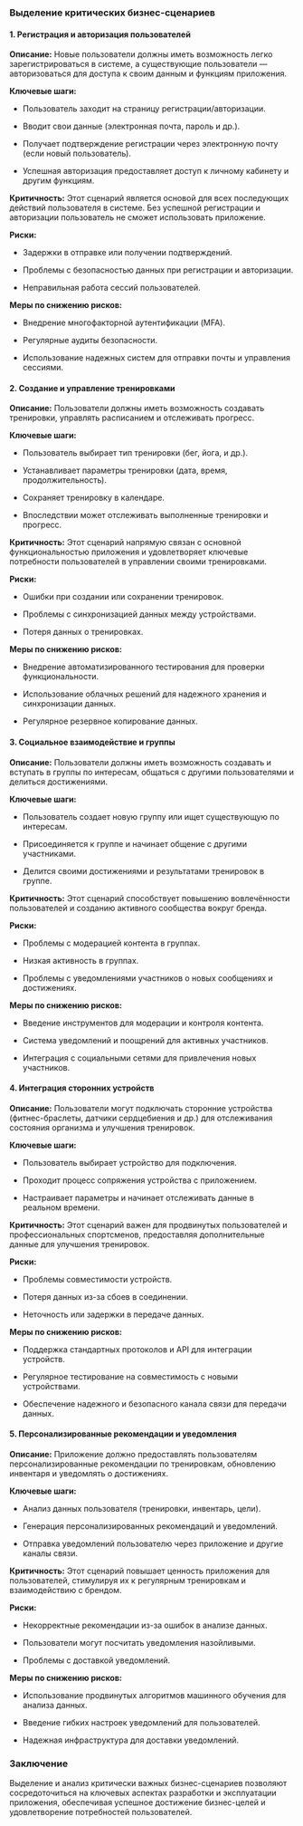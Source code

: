 ### ​Выделение критических бизнес-сценариев

#### ​1. Регистрация и авторизация пользователей

**Описание:** Новые пользователи должны иметь возможность легко зарегистрироваться в системе, а существующие пользователи — авторизоваться для доступа к своим данным и функциям приложения.

**Ключевые шаги:**

-   Пользователь заходит на страницу регистрации/авторизации.
    
-   Вводит свои данные (электронная почта, пароль и др.).
    
-   Получает подтверждение регистрации через электронную почту (если новый пользователь).
    
-   Успешная авторизация предоставляет доступ к личному кабинету и другим функциям.
    

**Критичность:** Этот сценарий является основой для всех последующих действий пользователя в системе. Без успешной регистрации и авторизации пользователь не сможет использовать приложение.

**Риски:**

-   Задержки в отправке или получении подтверждений.
    
-   Проблемы с безопасностью данных при регистрации и авторизации.
    
-   Неправильная работа сессий пользователей.
    

**Меры по снижению рисков:**

-   Внедрение многофакторной аутентификации (MFA).
    
-   Регулярные аудиты безопасности.
    
-   Использование надежных систем для отправки почты и управления сессиями.
    

#### ​2. Создание и управление тренировками

**Описание:** Пользователи должны иметь возможность создавать тренировки, управлять расписанием и отслеживать прогресс.

**Ключевые шаги:**

-   Пользователь выбирает тип тренировки (бег, йога, и др.).
    
-   Устанавливает параметры тренировки (дата, время, продолжительность).
    
-   Сохраняет тренировку в календаре.
    
-   Впоследствии может отслеживать выполненные тренировки и прогресс.
    

**Критичность:** Этот сценарий напрямую связан с основной функциональностью приложения и удовлетворяет ключевые потребности пользователей в управлении своими тренировками.

**Риски:**

-   Ошибки при создании или сохранении тренировок.
    
-   Проблемы с синхронизацией данных между устройствами.
    
-   Потеря данных о тренировках.
    

**Меры по снижению рисков:**

-   Внедрение автоматизированного тестирования для проверки функциональности.
    
-   Использование облачных решений для надежного хранения и синхронизации данных.
    
-   Регулярное резервное копирование данных.
    

#### ​3. Социальное взаимодействие и группы

**Описание:** Пользователи должны иметь возможность создавать и вступать в группы по интересам, общаться с другими пользователями и делиться достижениями.

**Ключевые шаги:**

-   Пользователь создает новую группу или ищет существующую по интересам.
    
-   Присоединяется к группе и начинает общение с другими участниками.
    
-   Делится своими достижениями и результатами тренировок в группе.
    

**Критичность:** Этот сценарий способствует повышению вовлечённости пользователей и созданию активного сообщества вокруг бренда.

**Риски:**

-   Проблемы с модерацией контента в группах.
    
-   Низкая активность в группах.
    
-   Проблемы с уведомлениями участников о новых сообщениях и достижениях.
    

**Меры по снижению рисков:**

-   Введение инструментов для модерации и контроля контента.
    
-   Система уведомлений и поощрений для активных участников.
    
-   Интеграция с социальными сетями для привлечения новых участников.
    

#### ​4. Интеграция сторонних устройств

**Описание:** Пользователи могут подключать сторонние устройства (фитнес-браслеты, датчики сердцебиения и др.) для отслеживания состояния организма и улучшения тренировок.

**Ключевые шаги:**

-   Пользователь выбирает устройство для подключения.
    
-   Проходит процесс сопряжения устройства с приложением.
    
-   Настраивает параметры и начинает отслеживать данные в реальном времени.
    

**Критичность:** Этот сценарий важен для продвинутых пользователей и профессиональных спортсменов, предоставляя дополнительные данные для улучшения тренировок.

**Риски:**

-   Проблемы совместимости устройств.
    
-   Потеря данных из-за сбоев в соединении.
    
-   Неточность или задержки в передаче данных.
    

**Меры по снижению рисков:**

-   Поддержка стандартных протоколов и API для интеграции устройств.
    
-   Регулярное тестирование на совместимость с новыми устройствами.
    
-   Обеспечение надежного и безопасного канала связи для передачи данных.
    

#### ​5. Персонализированные рекомендации и уведомления

**Описание:** Приложение должно предоставлять пользователям персонализированные рекомендации по тренировкам, обновлению инвентаря и уведомлять о достижениях.

**Ключевые шаги:**

-   Анализ данных пользователя (тренировки, инвентарь, цели).
    
-   Генерация персонализированных рекомендаций и уведомлений.
    
-   Отправка уведомлений пользователю через приложение и другие каналы связи.
    

**Критичность:** Этот сценарий повышает ценность приложения для пользователей, стимулируя их к регулярным тренировкам и взаимодействию с брендом.

**Риски:**

-   Некорректные рекомендации из-за ошибок в анализе данных.
    
-   Пользователи могут посчитать уведомления назойливыми.
    
-   Проблемы с доставкой уведомлений.
    

**Меры по снижению рисков:**

-   Использование продвинутых алгоритмов машинного обучения для анализа данных.
    
-   Введение гибких настроек уведомлений для пользователей.
    
-   Надежная инфраструктура для доставки уведомлений.
    

### ​Заключение

Выделение и анализ критически важных бизнес-сценариев позволяют сосредоточиться на ключевых аспектах разработки и эксплуатации приложения, обеспечивая успешное достижение бизнес-целей и удовлетворение потребностей пользователей.
